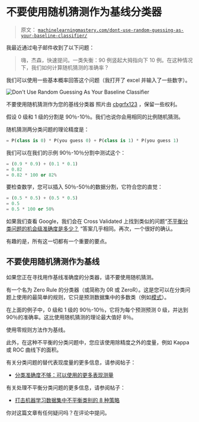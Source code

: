 # 不要使用随机猜测作为基线分类器

> 原文： [`machinelearningmastery.com/dont-use-random-guessing-as-your-baseline-classifier/`](https://machinelearningmastery.com/dont-use-random-guessing-as-your-baseline-classifier/)

我最近通过电子邮件收到了以下问题：

> 嗨，杰森，快速提问。一类失衡：90 例竖起大拇指向下 10 例。在这种情况下，我们如何计算随机猜测的准确率？

我们可以使用一些基本概率回答这个问题（我打开了 excel 并输入了一些数字）。

![Don't Use Random Guessing As Your Baseline Classifier](img/785ff78c162b78fabe10fb6476919d35.jpg)

不要使用随机猜测作为您的基线分类器
照片由 [cbgrfx123](https://www.flickr.com/photos/72005145@N00/5600978712) ，保留一些权利。

假设 0 级和 1 级的分割是 90％-10％。我们也说你会用相同的比例随机猜测。

随机猜测两分类问题的理论精度是：

```py
= P(class is 0) * P(you guess 0) + P(class is 1) * P(you guess 1)
```

我们可以在我们的示例 90％-10％分割中测试这个：

```py
= (0.9 * 0.9) + (0.1 * 0.1)
= 0.82
= 0.82 * 100 or 82%
```

要检查数学，您可以插入 50％-50％的数据分割，它符合您的直觉：

```py
= (0.5 * 0.5) + (0.5 * 0.5)
= 0.5
= 0.5 * 100 or 50%
```

如果我们查看 Google，我们会在 Cross Validated 上找到类似的问题“[不平衡分类问题的机会级准确度是多少？](http://stats.stackexchange.com/questions/148149/what-is-the-chance-level-accuracy-in-unbalanced-classification-problems) “答案几乎相同。再次，一个很好的确认。

有趣的是，所有这一切都有一个重要的要点。

## 不要使用随机猜测作为基线

如果您正在寻找用作基线准确度的分类器，请不要使用随机猜测。

有一个名为 Zero Rule 的分类器（或简称为 0R 或 ZeroR）。这是您可以在分类问题上使用的最简单的规则，它只是预测数据集中的多数类（例如[模式](https://en.wikipedia.org/wiki/Mode_(statistics))）。

在上面的例子中，0 级和 1 级的 90％-10％，它将为每个预测预测 0 级，并达到 90％的准确率。这比使用随机猜测的理论最大值好 8％。

使用零规则方法作为基线。

此外，在这种不平衡的分类问题中，您应该使用除精度之外的度量，例如 Kappa 或 ROC 曲线下的面积。

有关分类问题的替代表现度量的更多信息，请参阅帖子：

*   [分类准确度不够：可以使用的更多表现测量](http://machinelearningmastery.com/classification-accuracy-is-not-enough-more-performance-measures-you-can-use/)

有关处理不平衡分类问题的更多信息，请参阅帖子：

*   [打击机器学习数据集中不平衡类别的 8 种策略](http://machinelearningmastery.com/tactics-to-combat-imbalanced-classes-in-your-machine-learning-dataset/)

你对这篇文章有任何疑问吗？在评论中提问。